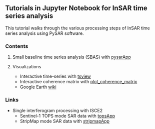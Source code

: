 ## Tutorials in Jupyter Notebook for InSAR time series analysis ##

This tutorial walks through the various processing steps of InSAR time series analysis using PySAR software.

### Contents ###

1. Small baseline time series analysis (SBAS) with [pysarApp](https://nbviewer.jupyter.org/github/insarlab/PySAR/blob/master/docs/tutorials/pysarApp.ipynb)

2. Visualizations
   - Interactive time-series with [tsview](https://nbviewer.jupyter.org/github/insarlab/PySAR/blob/master/docs/tutorials/tsview.ipynb)
   - Interactive coherence matrix with [plot_coherence_matrix](https://nbviewer.jupyter.org/github/insarlab/PySAR/blob/master/docs/tutorials/plot_coherence_matrix.ipynb)
   - Google Earth [wiki](https://github.com/insarlab/PySAR/wiki/Google-Earth)

### Links ###

+ Single interferogram processing with ISCE2
   - Sentinel-1 TOPS mode SAR data with [topsApp](https://nbviewer.jupyter.org/github/isce-framework/isce2-docs/blob/master/Notebooks/TOPS/Tops.ipynb)
   - StripMap mode SAR data with [stripmapApp](https://nbviewer.jupyter.org/github/isce-framework/isce2-docs/blob/master/Notebooks/Stripmap/stripmapApp.ipynb)
